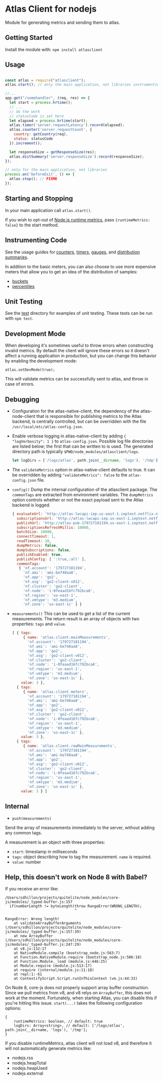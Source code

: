 # Atlas Client for nodejs

Module for generating metrics and sending them to atlas.

## Getting Started

Install the module with: `npm install atlasclient`

## Usage

```js

const atlas = require("atlasclient");
atlas.start(); // only the main application, not libraries instrumenting code

//...
app.get("/somehandler", (req, res) => {
  let start = process.hrtime();
  // ...
  // do the work
  // statusCode is set here
  let elapsed = process.hrtime(start);
  atlas.timer('server.requestLatency').record(elapsed);
  atlas.counter('server.requestCount', {
    country: getCountry(req),
    status: statusCode
  }).increment();

  let responseSize = getResponseSize(res);
  atlas.distSummary('server.responseSize').record(responseSize);
});

// only for the main application, not libraries
process.on('beforeExit', () => {
  atlas.stop(); // FIXME
});
```

## Starting and Stopping

In your main application call `atlas.start()`.

If you wish to opt-out of [Node.js runtime metrics](doc/nodejs-metrics.md), pass `{runtimeMetrics: false}` to the start method.

## Instrumenting Code

See the usage guides for [counters](doc/counter.md), [timers](doc/timer.md), [gauges](doc/gauge.md),
and [distribution summaries](doc/dist-summary.md).

In addition to the basic meters, you can also choose to use more expensive meters that allow you to
get an idea of the distribution of samples:

* [buckets](doc/buckets.md)
* [percentiles](doc/percentiles.md)

## Unit Testing

See the [test] directory for examples of unit testing.  These tests can be run with `npm test`.

[test]: https://stash.corp.netflix.com/projects/CLDMTA/repos/atlas-node-client/browse/test

## Development Mode

When developing it's sometimes useful to throw errors when constructing invalid
metrics. By default the client will ignore these errors so it doesn't affect a
running application in production, but you can change this behavior by enabling
the development mode:

`atlas.setDevMode(true);`

This will validate metrics can be successfully sent to atlas, and throw in case of errors.

## Debugging

* Configuration for the atlas-native-client, the dependency of the atlas-node-client that is responsible
for publishing metrics to the Atlas backend, is centrally controlled, but can be overridden with the file
`/usr/local/etc/atlas-config.json`.
* Enable verbose logging in atlas-native-client by adding `{ "logVerbosity": 1 }` to `atlas-config.json`.
Possible log file directories are listed below; the first that can be written to is used.  The generated
directory path is typically `$PWD/node_modules/atlasclient/logs`.
    ```js
    let logDirs = ['/logs/atlas', path.join(__dirname, 'logs'), '/tmp'];
    ```
* The `validateMetrics` option in atlas-native-client defaults to true.  It can be overridden by
adding `"validateMetrics": false` to the `atlas-config.json` file.
* `config()` Dump the internal configuration of the atlasclient package. The `commonTags` are
extracted from environment variables.  The `dumpMetrics` option controls whether or not the exact
payload sent to the Atlas backend is logged.

    ```js
    { evaluateUrl: 'http://atlas-lwcapi-iep.us-east-1.ieptest.netflix.net/lwc/api/v1/evaluate',
      subscriptionsUrl: 'http://atlas-lwcapi-iep.us-east-1.ieptest.netflix.net/lwc/api/v1/expressions/go2-client',
      publishUrl: 'http://atlas-pub-179727101194.us-east-1.ieptest.netflix.net/api/v1/publish-fast',
      subscriptionsRefreshMillis: 10000,
      batchSize: 10000,
      connectTimeout: 1,
      readTimeout: 10,
      dumpMetrics: false,
      dumpSubscriptions: false,
      publishEnabled: true,
      publishConfig: [ ':true,:all' ],
      commonTags:
       { 'nf.account': '179727101194',
         'nf.ami': 'ami-be748aa8',
         'nf.app': 'go2',
         'nf.asg': 'go2-client-v012',
         'nf.cluster': 'go2-client',
         'nf.node': 'i-0feaad16fc792bca6',
         'nf.region': 'us-east-1',
         'nf.vmtype': 'm3.medium',
         'nf.zone': 'us-east-1c' } }
    ```

* `measurements()`  This can be used to get a list of the current measurements.  The return result
is an array of objects with two properties: `tags` and `value`.

    ```js
    [ { tags:
         { name: 'atlas.client.mainMeasurements',
           'nf.account': '179727101194',
           'nf.ami': 'ami-be748aa8',
           'nf.app': 'go2',
           'nf.asg': 'go2-client-v012',
           'nf.cluster': 'go2-client',
           'nf.node': 'i-0feaad16fc792bca6',
           'nf.region': 'us-east-1',
           'nf.vmtype': 'm3.medium',
           'nf.zone': 'us-east-1c' },
        value: 3 },
      { tags:
         { name: 'atlas.client.meters',
           'nf.account': '179727101194',
           'nf.ami': 'ami-be748aa8',
           'nf.app': 'go2',
           'nf.asg': 'go2-client-v012',
           'nf.cluster': 'go2-client',
           'nf.node': 'i-0feaad16fc792bca6',
           'nf.region': 'us-east-1',
           'nf.vmtype': 'm3.medium',
           'nf.zone': 'us-east-1c' },
        value: 3 },
      { tags:
         { name: 'atlas.client.rawMainMeasurements',
           'nf.account': '179727101194',
           'nf.ami': 'ami-be748aa8',
           'nf.app': 'go2',
           'nf.asg': 'go2-client-v012',
           'nf.cluster': 'go2-client',
           'nf.node': 'i-0feaad16fc792bca6',
           'nf.region': 'us-east-1',
           'nf.vmtype': 'm3.medium',
           'nf.zone': 'us-east-1c' },
        value: 3 } ]
    ```

## Internal

* `push(measurements)`

Send the array of measurements immediately to the server, without adding any common tags.

A measurement is an object with three properties:

* `start`: timestamp in milliseconds
* `tags`: object describing how to tag the measurement. `name` is required.
* `value`: number

## Help, this doesn't work on Node 8 with Babel?

If you receive an error like:

```
/Users/sdhillon/projects/quitelite/node_modules/core-js/modules/_typed-buffer.js:157
  if(numberLength != byteLength)throw RangeError(WRONG_LENGTH);
                                ^

RangeError: Wrong length!
    at validateArrayBufferArguments (/Users/sdhillon/projects/quitelite/node_modules/core-js/modules/_typed-buffer.js:157:39)
    at new ArrayBuffer (/Users/sdhillon/projects/quitelite/node_modules/core-js/modules/_typed-buffer.js:247:29)
    at v8.js:132:17
    at NativeModule.compile (bootstrap_node.js:563:7)
    at Function.NativeModule.require (bootstrap_node.js:506:18)
    at Function.Module._load (module.js:446:25)
    at Module.require (module.js:513:17)
    at require (internal/module.js:11:18)
    at repl:1:-61
    at ContextifyScript.Script.runInThisContext (vm.js:44:33)
```

On Node 8, core-js does not properly support array buffer construction. Since we pull
metrics from v8, and v8 relys on `ArrayBuffer`, this does not work at the moment. Fortunately,
when starting Atlas, you can disable this if you're hitting this issue. `start(...)` takes
the following configuration options:

```
{
    runtimeMetrics: boolean, // default: true
    logDirs: Array<string>, // default: ['/logs/atlas', path.join(__dirname, 'logs'), '/tmp'];   
}
```

If you disable runtimeMetrics, atlas client will not load v8, and therefore
it will not automatically generate metrics like:

* nodejs.rss
* nodejs.heapTotal
* nodejs.heapUsed
* nodejs.external

